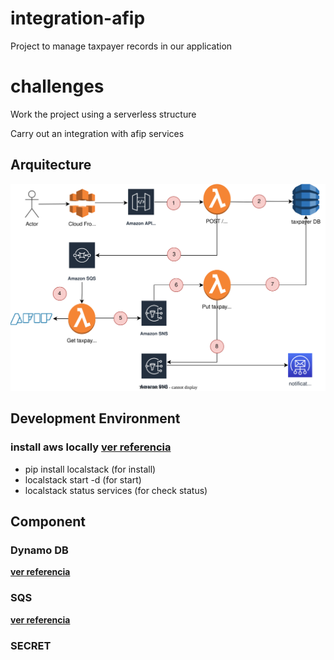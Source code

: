 # integration-afip
Project to manage taxpayer records in our application
# challenges
Work the project using a serverless structure

Carry out an integration with afip services
## Arquitecture
![imagen](./diagrams/architecture.svg)

## Development Environment
### install aws locally [**ver referencia**](https://github.com/localstack/localstack)
-	pip install localstack (for install)
-	localstack start -d (for start)
-	localstack status services (for check status)



## Component
### Dynamo DB
[**ver referencia**](https://aws.amazon.com/es/dynamodb/)

### SQS
[**ver referencia**](https://www.serverless.com/blog/aws-lambda-sqs-serverless-integration#using-sqs-with-the-serverless-framework)

### SECRET